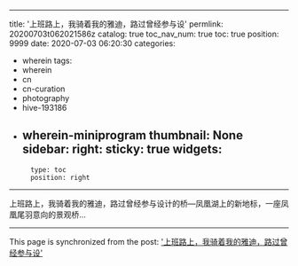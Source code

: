 
---
title: '上班路上，我骑着我的雅迪，路过曾经参与设'
permlink: 20200703t062021586z
catalog: true
toc_nav_num: true
toc: true
position: 9999
date: 2020-07-03 06:20:30
categories:
- wherein
tags:
- wherein
- cn
- cn-curation
- photography
- hive-193186
- wherein-miniprogram
thumbnail: None
sidebar:
    right:
        sticky: true
widgets:
    -
        type: toc
        position: right
---


上班路上，我骑着我的雅迪，路过曾经参与设计的桥––凤凰湖上的新地标，一座凤凰尾羽意向的景观桥...

- - -

This page is synchronized from the post: ['上班路上，我骑着我的雅迪，路过曾经参与设'](https://steemit.com/@yellowbird/20200703t062021586z)
